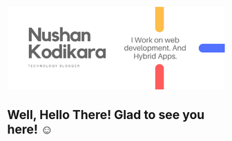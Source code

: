![Header Image](https://github.com/nushankodikara/nushankodikara/raw/master/header.png)
# Well, Hello There! Glad to see you here! :relaxed:



<!--
**nushankodikara/nushankodikara** is a ✨ _special_ ✨ repository because its `README.md` (this file) appears on your GitHub profile.

Here are some ideas to get you started:

- 🔭 I’m currently working on ...
- 🌱 I’m currently learning ...
- 👯 I’m looking to collaborate on ...
- 🤔 I’m looking for help with ...
- 💬 Ask me about ...
- 📫 How to reach me: ...
- 😄 Pronouns: ...
- ⚡ Fun fact: ...
-->
